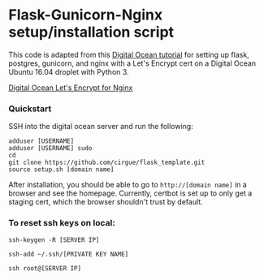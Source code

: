 # Flask-Gunicorn-Nginx setup/installation script
This code is adapted from this [Digital Ocean tutorial](https://www.digitalocean.com/community/tutorials/how-to-serve-flask-applications-with-gunicorn-and-nginx-on-ubuntu-16-04#create-a-systemd-unit-file) for setting up flask, postgres, gunicorn, and nginx with a Let's Encrypt cert on a Digital Ocean Ubuntu 16.04 droplet with Python 3.

[Digital Ocean Let's Encrypt for Nginx](https://www.digitalocean.com/community/tutorials/how-to-secure-nginx-with-let-s-encrypt-on-ubuntu-16-04)


### Quickstart
SSH into the digital ocean server and run the following:

```
adduser [USERNAME]
adduser [USERNAME] sudo
cd
git clone https://github.com/cirgue/flask_template.git
source setup.sh [domain name]
```

After installation, you should be able to go to `http://[domain name]` in a browser and see the homepage. Currently, certbot is set up to only get a staging cert, which the browser shouldn't trust by default.

### To reset ssh keys on local:

`ssh-keygen -R [SERVER IP]`

`ssh-add ~/.ssh/[PRIVATE KEY NAME]`

`ssh root@[SERVER IP]`

